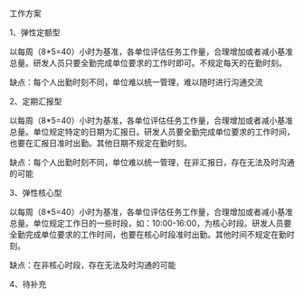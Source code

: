 工作方案

1、弹性定额型

以每周（8*5=40）小时为基准，各单位评估任务工作量，合理增加或者减小基准总量。研发人员只要全勤完成单位要求的工作时即可。不规定每天的在勤时刻。

缺点：每个人出勤时刻不同，单位难以统一管理，难以随时进行沟通交流

2、定期汇报型

以每周（8*5=40）小时为基准，各单位评估任务工作量，合理增加或者减小基准总量。单位规定特定的日期为汇报日。研发人员要全勤完成单位要求的工作时间，也要在汇报日准时出勤。其他日期不规定在勤时刻。

缺点：每个人出勤时刻不同，单位难以统一管理，在非汇报日，存在无法及时沟通的可能

3、弹性核心型

以每周（8*5=40）小时为基准，各单位评估任务工作量，合理增加或者减小基准总量。单位规定工作日的一些时段，如：10:00-16:00，为核心时段。研发人员要全勤完成单位要求的工作时间，也要在核心时段准时出勤。其他时间不规定在勤时刻。

缺点：在非核心时段，存在无法及时沟通的可能

4、待补充
